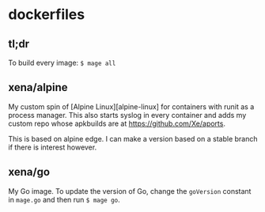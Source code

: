 # dockerfiles

## tl;dr

To build every image: `$ mage all`

## xena/alpine

My custom spin of [Alpine Linux][alpine-linux] for containers with runit as a
process manager. This also starts syslog in every container and adds my custom
repo whose apkbuilds are at https://github.com/Xe/aports.

This is based on alpine edge. I can make a version based on a stable branch if
there is interest however.

## xena/go

My Go image. To update the version of Go, change the `goVersion` constant in `mage.go` and then run `$ mage go`.
